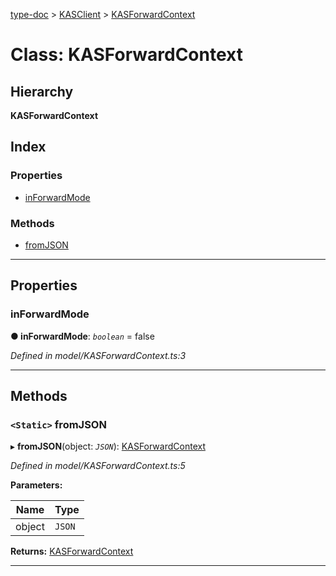 [type-doc](../README.md) > [KASClient](../modules/kasclient.md) > [KASForwardContext](../classes/kasclient.kasforwardcontext.md)

# Class: KASForwardContext

## Hierarchy

**KASForwardContext**

## Index

### Properties

* [inForwardMode](kasclient.kasforwardcontext.md#inforwardmode)

### Methods

* [fromJSON](kasclient.kasforwardcontext.md#fromjson)

---

## Properties

<a id="inforwardmode"></a>

###  inForwardMode

**● inForwardMode**: *`boolean`* = false

*Defined in model/KASForwardContext.ts:3*

___

## Methods

<a id="fromjson"></a>

### `<Static>` fromJSON

▸ **fromJSON**(object: *`JSON`*): [KASForwardContext](kasclient.kasforwardcontext.md)

*Defined in model/KASForwardContext.ts:5*

**Parameters:**

| Name | Type |
| ------ | ------ |
| object | `JSON` |

**Returns:** [KASForwardContext](kasclient.kasforwardcontext.md)

___

